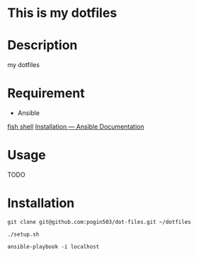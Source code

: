 # This is my dotfiles

# Description
my dotfiles

# Requirement
- Ansible

[fish shell](https://fishshell.com/)
[Installation — Ansible Documentation](http://docs.ansible.com/ansible/intro_installation.html)

# Usage

TODO

# Installation

```
git clone git@github.com:pogin503/dot-files.git ~/dotfiles

./setup.sh
```

````
ansible-playbook -i localhost
````


